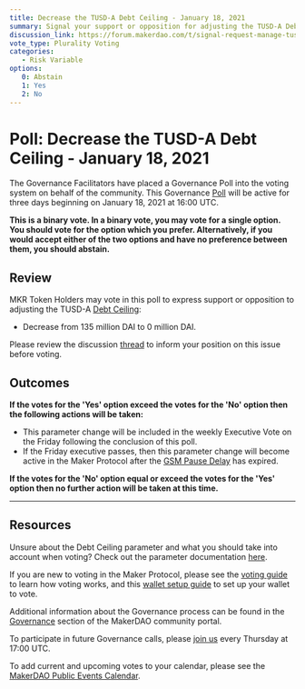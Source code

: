 ```yaml
---
title: Decrease the TUSD-A Debt Ceiling - January 18, 2021
summary: Signal your support or opposition for adjusting the TUSD-A Debt Ceiling from 135 million DAI to 0 million DAI.
discussion_link: https://forum.makerdao.com/t/signal-request-manage-tusd-exposure-due-to-ownership-change/5821
vote_type: Plurality Voting
categories:
   - Risk Variable
options:
   0: Abstain
   1: Yes
   2: No
---
```

# Poll: Decrease the TUSD-A Debt Ceiling - January 18, 2021

The Governance Facilitators have placed a Governance Poll into the voting system on behalf of the community. This Governance [Poll](https://community-development.makerdao.com/en/learn/governance/on-chain-gov) will be active for three days beginning on January 18, 2021 at 16:00 UTC.

**This is a binary vote. In a binary vote, you may vote for a single option. You should vote for the option which you prefer. Alternatively, if you would accept either of the two options and have no preference between them, you should abstain.**

## Review 

MKR Token Holders may vote in this poll to express support or opposition to adjusting the TUSD-A [Debt Ceiling](https://community-development.makerdao.com/en/learn/governance/param-debt-ceiling):
* Decrease from 135 million DAI to 0 million DAI.

Please review the discussion [thread](https://forum.makerdao.com/t/signal-request-manage-tusd-exposure-due-to-ownership-change/5821) to inform your position on this issue before voting.

## Outcomes

**If the votes for the 'Yes' option exceed the votes for the 'No' option then the following actions will be taken:**
* This parameter change will be included in the weekly Executive Vote on the Friday following the conclusion of this poll. 
* If the Friday executive passes, then this parameter change will become active in the Maker Protocol after the [GSM Pause Delay](https://community-development.makerdao.com/en/learn/governance/param-gsm-pause-delay) has expired.

**If the votes for the 'No' option equal or exceed the votes for the 'Yes' option then no further action will be taken at this time.**

---

## Resources

Unsure about the Debt Ceiling parameter and what you should take into account when voting? Check out the parameter documentation [here](https://community-development.makerdao.com/en/learn/governance/param-debt-ceiling).

If you are new to voting in the Maker Protocol, please see the [voting guide](https://community-development.makerdao.com/en/learn/governance/how-voting-works/) to learn how voting works, and this [wallet setup guide](https://community-development.makerdao.com/en/learn/governance/voting-setup/) to set up your wallet to vote.

Additional information about the Governance process can be found in the [Governance](https://community-development.makerdao.com/en/learn/governance) section of the MakerDAO community portal.

To participate in future Governance calls, please [join us](https://github.com/makerdao/community/tree/master/governance/governance-and-risk-meetings) every Thursday at 17:00 UTC.

To add current and upcoming votes to your calendar, please see the [MakerDAO Public Events Calendar](https://calendar.google.com/calendar/embed?src=makerdao.com_3efhm2ghipksegl009ktniomdk%40group.calendar.google.com&ctz=UTC&mode=week&showCalendars=0&showPrint=0).